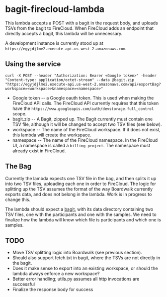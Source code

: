 # bagit-firecloud-lambda

This lambda accepts a POST with a bagit in the request body, and uploads TSVs from the bagit to FireCloud. When
FireCloud adds an endpoint that directly accepts a bagit, this lambda will be unnecessary.

A development instance is currently stood up at `https://egyjdjlme2.execute-api.us-west-2.amazonaws.com`.

## Using the service

```
curl -X POST --header "Authorization: Bearer <Google token>" -header "Content-type: application/octet-stream" --data @bagit.zip "https://egyjdjlme2.execute-api.us-west-2.amazonaws.com/api/exportBag?workspace=<workspace>&namespace=<namespace>" 
```

* Google token -- a Google oauth token. This is used when making the FireCloud API calls. The FireCloud API currently
requires that this token have the `https://www.googleapis.com/auth/devstorage.full_control` scope.
* bagit.zip -- A Bagit, zipped up. The Bagit currently must contain one TSV file, although it will be changed to 
accept two TSV files (see below).
* workspace -- The name of the FireCloud workspace. If it does not exist, this lambda will create the workspace.
* namespace -- The name of the FireCloud namespace. In the FireCloud UI, a namespace is called a `billing project`.
The namespace must already exist in FireCloud.

## The Bag

Currently the lambda expects one TSV file in the bag, and then splits it up into two TSV files, uploading each one in
order to FireCloud. The logic for splitting up the TSV assumes the format of the way Boardwalk currently exports
data, and does not belong in the lambda. Work is in progress to change this.

The lambda should expect a [bagit](https://en.wikipedia.org/wiki/BagIt), with its data directory containing two TSV
files, one with the participants and one with the samples. We need to finalize how the lambda will know which file is
participants and which one is samples.

## TODO

* Move TSV splitting logic into Boardwalk (see previous section).
* Should also support fetch.txt in bagit, where the TSVs are not directly in the bagit.
* Does it make sense to export into an existing workspace, or should the lambda always enforce a new workspace?
* Better error handling; utils.py assumes all http invocations are successful 
* Finalize the response body for success

